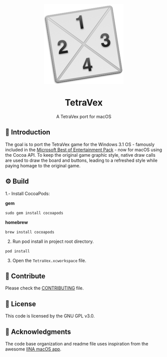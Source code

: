 <p align="center">
<img src="https://raw.githubusercontent.com/Lisergishnu/TetraVex/develop/TetraVex/Assets.xcassets/AppIcon.appiconset/Icon-256.png" />
</p>

<h1 align="center">TetraVex</h1>
<p align="center">A TetraVex port for macOS</p>

🙌 Introduction
---------

The goal is to port the TetraVex game for the Windows 3.1 OS - famously included in the [Microsoft Best of Entertainment Pack](https://www.youtube.com/watch?v=HRxfAJqoSgk) - now for macOS using the Cocoa API. To keep the original game graphic style, native draw calls are used to draw the board and buttons, leading to a refreshed style while paying homage to the original game.

⚙️ Build
------

1.- Install CocoaPods:

**gem**
```
sudo gem install cocoapods
```
**homebrew**
```
brew install cocoapods
```

2. Run pod install in project root directory.
```
pod install
```

3. Open the `TetraVex.xcworkspace` file.

💭 Contribute
----------

Please check the [CONTRIBUTING](CONTRIBUTING.md) file.

📔 License
-------

This code is licensed by the GNU GPL v3.0.

🎉 Acknowledgments
--------

The code base organization and readme file uses inspiration from the awesome [IINA macOS app](https://lhc70000.github.io/iina/).
